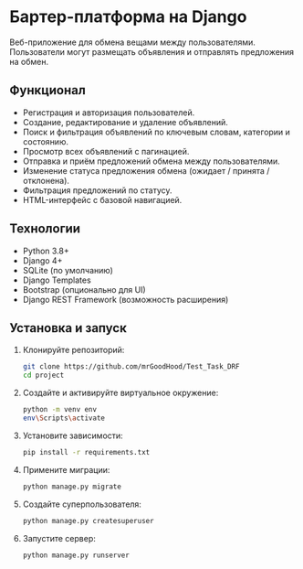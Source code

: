 # Бартер-платформа на Django

Веб-приложение для обмена вещами между пользователями. Пользователи могут размещать объявления и отправлять предложения на обмен.

## Функционал
- Регистрация и авторизация пользователей.
- Создание, редактирование и удаление объявлений.
- Поиск и фильтрация объявлений по ключевым словам, категории и состоянию.
- Просмотр всех объявлений с пагинацией.
- Отправка и приём предложений обмена между пользователями.
- Изменение статуса предложения обмена (ожидает / принята / отклонена).
- Фильтрация предложений по статусу.
- HTML-интерфейс с базовой навигацией.

## Технологии
- Python 3.8+
- Django 4+
- SQLite (по умолчанию)
- Django Templates
- Bootstrap (опционально для UI)
- Django REST Framework (возможность расширения)

## Установка и запуск

1. Клонируйте репозиторий:

   ```bash
   git clone https://github.com/mrGoodHood/Test_Task_DRF
   cd project
   ```

2. Создайте и активируйте виртуальное окружение:

   ```bash
   python -m venv env
   env\Scripts\activate
   ```

3. Установите зависимости:

   ```bash
   pip install -r requirements.txt
   ```

4. Примените миграции:

   ```bash
   python manage.py migrate
   ```

5. Создайте суперпользователя:

   ```bash
   python manage.py createsuperuser
   ```

6. Запустите сервер:

   ```bash
   python manage.py runserver
   ```
